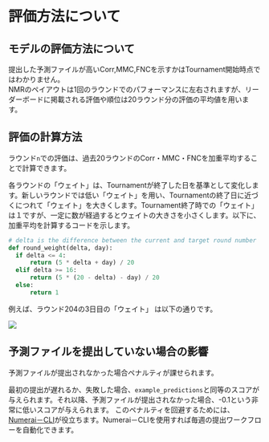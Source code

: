 # 評価方法について

## モデルの評価方法について

提出した予測ファイルが高いCorr,MMC,FNCを示すかはTournament開始時点ではわかりません。<br>
NMRのペイアウトは1回のラウンドでのパフォーマンスに左右されますが、リーダーボードに掲載される評価や順位は20ラウンド分の評価の平均値を用います。

## 評価の計算方法

ラウンド`n`での評価は、過去20ラウンドのCorr・MMC・FNCを加重平均することで計算できます。

各ラウンドの「ウェイト」は、Tournamentが終了した日を基準として変化します。新しいラウンドでは低い「ウェイト」を用い、Tournamentの終了日に近づくにつれて「ウェイト」を大きくします。Tournament終了時での「ウェイト」は１ですが、一定に数が経過するとウェイトの大きさを小さくします。以下に、加重平均を計算するコードを示します。

```python
# delta is the difference between the current and target round number
def round_weight(delta, day):
  if delta <= 4:
      return (5 * delta + day) / 20
  elif delta >= 16:
      return (5 * (20 - delta) - day) / 20
  else:
      return 1
```

例えば、ラウンド204の3日目の「ウェイト」 は以下の通りです。

![](../.gitbook/assets/image%20%2817%29.png)

## 予測ファイルを提出していない場合の影響

予測ファイルが提出されなかった場合ペナルティが課せられます。

最初の提出が遅れるか、失敗した場合、`example_predictions`と同等のスコアが与えられます。それ以降、予測ファイルが提出されなかった場合、-0.1という非常に低いスコアが与えられます。
このペナルティを回避するためには、[Numerai－CLI](https://jp.docs.numer.ai/numerai-tournament/numerai-compute)が役立ちます。Numerai－CLIを使用すれば毎週の提出ワークフローを自動化できます。

